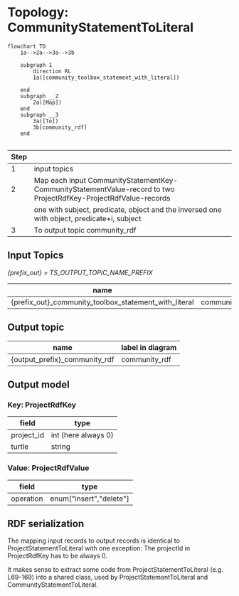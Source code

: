 # Topology: CommunityStatementToLiteral

```mermaid
flowchart TD
    1a-->2a-->3a-->3b
    
    subgraph 1
        direction RL
        1a([community_toolbox_statement_with_literal])
       
    end
    subgraph __2
        2a([Map])
    end       
    subgraph __3
        3a([To])
        3b[community_rdf]
    end
    
```

| Step |                                                                                                                  |
|------|------------------------------------------------------------------------------------------------------------------|
| 1    | input topics                                                                                                     |
| 2    | Map each input CommunityStatementKey-CommunityStatementValue-record to two ProjectRdfKey-ProjectRdfValue-records |
|      | one with subject, predicate, object and the inversed one with object, predicate+i, subject                       |
| 3    | To output topic community_rdf                                                                                    |

## Input Topics

_{prefix_out} = TS_OUTPUT_TOPIC_NAME_PREFIX_

| name                                                  | label in diagram                         | Type    |
|-------------------------------------------------------|------------------------------------------|---------|
| {prefix_out}_community_toolbox_statement_with_literal | community_toolbox_statement_with_literal | KStream |

## Output topic

| name                          | label in diagram |
|-------------------------------|------------------|
| {output_prefix}_community_rdf | community_rdf    |

## Output model

### Key: ProjectRdfKey

| field      | type                |
|------------|---------------------|
| project_id | int (here always 0) |
| turtle     | string              |

### Value: ProjectRdfValue

| field     | type                    |
|-----------|-------------------------|
| operation | enum["insert","delete"] |

## RDF serialization

The mapping input records to output records is identical to ProjectStatementToLiteral with one exception:
The projectId in ProjectRdfKey has to be always 0.

It makes sense to extract some code from ProjectStatementToLiteral (e.g. L69-169) into a shared class, used by
ProjectStatementToLiteral and CommunityStatementToLiteral.